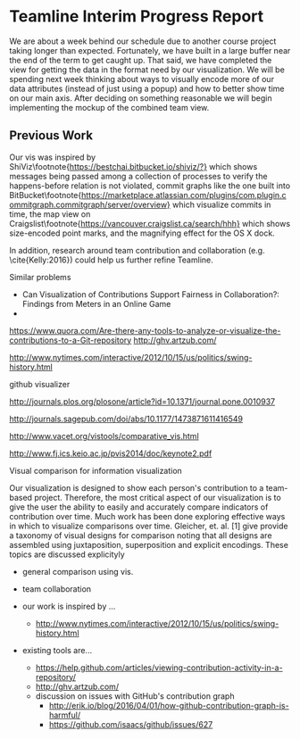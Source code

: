 # Teamline Interim Progress Report
We are about a week behind our schedule due to another course project taking longer
than expected. Fortunately, we have built in a large buffer near the end of the term to get caught up. That said, we have completed the view for getting
the data in the format need by our visualization. We will be spending next week
thinking about ways to visually encode more of our data attributes (instead of
just using a popup) and how to better show time on our main axis. After deciding
on something reasonable we will begin implementing the mockup of the combined
team view.

## Previous Work
Our vis was inspired by ShiViz\footnote{https://bestchai.bitbucket.io/shiviz/?} which shows messages being passed among
a collection of processes to verify the happens-before relation is not violated,
commit graphs like the one built into BitBucket\footnote{https://marketplace.atlassian.com/plugins/com.plugin.commitgraph.commitgraph/server/overview}
which visualize commits in time, the map view on Craigslist\footnote{https://vancouver.craigslist.ca/search/hhh} which shows size-encoded point marks, and the magnifying effect for the OS X dock.

In addition, research around team contribution and collaboration (e.g. \cite{Kelly:2016}) could help us further refine Teamline.


Similar problems
 - Can Visualization of Contributions Support Fairness in Collaboration?: Findings from Meters in an Online Game
 -


https://www.quora.com/Are-there-any-tools-to-analyze-or-visualize-the-contributions-to-a-Git-repository
http://ghv.artzub.com/


http://www.nytimes.com/interactive/2012/10/15/us/politics/swing-history.html

github visualizer

http://journals.plos.org/plosone/article?id=10.1371/journal.pone.0010937

http://journals.sagepub.com/doi/abs/10.1177/1473871611416549

http://www.vacet.org/vistools/comparative_vis.html

http://www.fj.ics.keio.ac.jp/pvis2014/doc/keynote2.pdf

Visual comparison for information visualization


Our visualization is designed to show each person's contribution to a team-based project. Therefore, the most critical aspect of our visualization is to give the user the ability to easily and accurately compare indicators of contribution over time. Much work has been done exploring effective ways in which to visualize comparisons over time. Gleicher, et. al. [1] give provide a taxonomy of visual designs for comparison noting that all designs are assembled using juxtaposition, superposition and explicit encodings. These topics are discussed explicityly 

- general comparison using vis.
- team collaboration

- our work is inspired by ...
  - http://www.nytimes.com/interactive/2012/10/15/us/politics/swing-history.html

- existing tools are...
  - https://help.github.com/articles/viewing-contribution-activity-in-a-repository/
  - http://ghv.artzub.com/
  - discussion on issues with GitHub's contribution graph
    - http://erik.io/blog/2016/04/01/how-github-contribution-graph-is-harmful/
    - https://github.com/isaacs/github/issues/627
